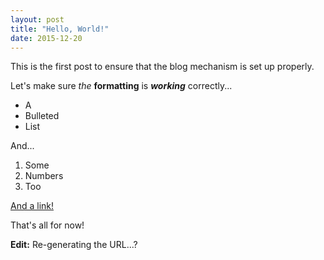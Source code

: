 ```yaml
---
layout: post
title: "Hello, World!"
date: 2015-12-20
---
```


This is the first post to ensure that the blog mechanism is set up properly.

Let's make sure *the* **formatting** is ***working*** correctly...

* A
* Bulleted
* List

And...

1. Some
2. Numbers
3. Too

[And a link!](http://google.com/)

That's all for now!

**Edit:** Re-generating the URL...?
